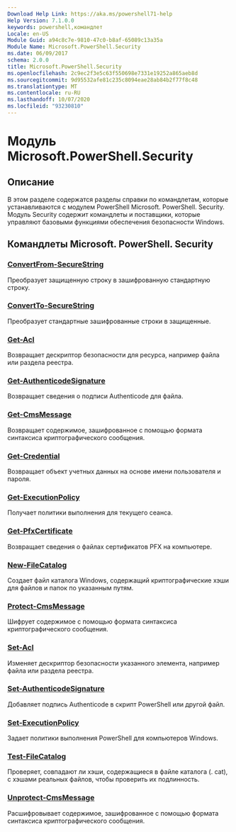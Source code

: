 ```yaml
---
Download Help Link: https://aka.ms/powershell71-help
Help Version: 7.1.0.0
keywords: powershell,командлет
Locale: en-US
Module Guid: a94c8c7e-9810-47c0-b8af-65089c13a35a
Module Name: Microsoft.PowerShell.Security
ms.date: 06/09/2017
schema: 2.0.0
title: Microsoft.PowerShell.Security
ms.openlocfilehash: 2c9ec2f3e5c63f550698e7331e19252a865aeb8d
ms.sourcegitcommit: 9d95532afe81c235c8094eae28ab84b2f77f8c48
ms.translationtype: MT
ms.contentlocale: ru-RU
ms.lasthandoff: 10/07/2020
ms.locfileid: "93230810"
---
```

# Модуль Microsoft.PowerShell.Security

## Описание

В этом разделе содержатся разделы справки по командлетам, которые устанавливаются с модулем PowerShell Microsoft. PowerShell. Security. Модуль Security содержит командлеты и поставщики, которые управляют базовыми функциями обеспечения безопасности Windows.

## Командлеты Microsoft. PowerShell. Security

### [ConvertFrom-SecureString](ConvertFrom-SecureString.md)
Преобразует защищенную строку в зашифрованную стандартную строку.

### [ConvertTo-SecureString](ConvertTo-SecureString.md)
Преобразует стандартные зашифрованные строки в защищенные.

### [Get-Acl](Get-Acl.md)
Возвращает дескриптор безопасности для ресурса, например файла или раздела реестра.

### [Get-AuthenticodeSignature](Get-AuthenticodeSignature.md)
Возвращает сведения о подписи Authenticode для файла.

### [Get-CmsMessage](Get-CmsMessage.md)
Возвращает содержимое, зашифрованное с помощью формата синтаксиса криптографического сообщения.

### [Get-Credential](Get-Credential.md)
Возвращает объект учетных данных на основе имени пользователя и пароля.

### [Get-ExecutionPolicy](Get-ExecutionPolicy.md)
Получает политики выполнения для текущего сеанса.

### [Get-PfxCertificate](Get-PfxCertificate.md)
Возвращает сведения о файлах сертификатов PFX на компьютере.

### [New-FileCatalog](New-FileCatalog.md)
Создает файл каталога Windows, содержащий криптографические хэши для файлов и папок по указанным путям.

### [Protect-CmsMessage](Protect-CmsMessage.md)
Шифрует содержимое с помощью формата синтаксиса криптографического сообщения.

### [Set-Acl](Set-Acl.md)
Изменяет дескриптор безопасности указанного элемента, например файла или раздела реестра.

### [Set-AuthenticodeSignature](Set-AuthenticodeSignature.md)
Добавляет подпись Authenticode в скрипт PowerShell или другой файл.

### [Set-ExecutionPolicy](Set-ExecutionPolicy.md)
Задает политики выполнения PowerShell для компьютеров Windows.

### [Test-FileCatalog](Test-FileCatalog.md)
Проверяет, совпадают ли хэши, содержащиеся в файле каталога (. cat), с хэшами реальных файлов, чтобы проверить их подлинность.

### [Unprotect-CmsMessage](Unprotect-CmsMessage.md)
Расшифровывает содержимое, зашифрованное с помощью формата синтаксиса криптографического сообщения.


